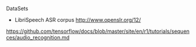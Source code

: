 DataSets
- LibriSpeech ASR corpus 
http://www.openslr.org/12/





https://github.com/tensorflow/docs/blob/master/site/en/r1/tutorials/sequences/audio_recognition.md